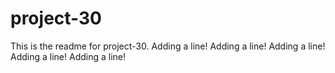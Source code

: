 # project-30

This is the readme for project-30.
Adding a line!
Adding a line!
Adding a line!
Adding a line!
Adding a line!
